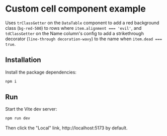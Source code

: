 # Custom cell component example

Uses ```trClassGetter``` on the ```DataTable``` component to add a red background class (```bg-red-500```) to rows where ```item.alignment === 'evil'```, and ```tdClassGetter``` on the Name column's config to add a strikethrough decorator (```line-through decoration-wavy```) to the name when ```item.dead === true```.

## Installation

Install the package dependencies:

```sh
npm i
```

## Run

Start the Vite dev server:
```sh
npm run dev
```

Then click the "Local" link, http://localhost:5173 by default.
